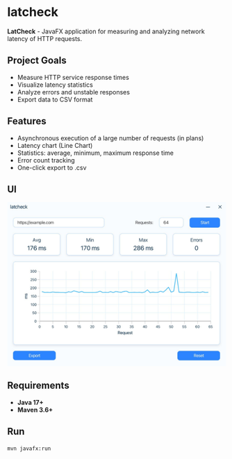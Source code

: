 # latcheck

**LatCheck** - JavaFX application for measuring and analyzing network latency of HTTP requests.

## Project Goals

- Measure HTTP service response times
- Visualize latency statistics
- Analyze errors and unstable responses
- Export data to CSV format

## Features

- Asynchronous execution of a large number of requests (in plans)
- Latency chart (Line Chart)
- Statistics: average, minimum, maximum response time
- Error count tracking
- One-click export to .csv

## UI
![ui](docs/ui.png)

## Requirements

- **Java 17+**
- **Maven 3.6+**

## Run

```bash
mvn javafx:run

